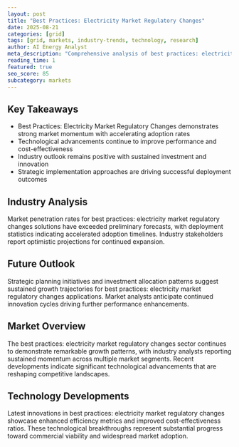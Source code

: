 ```yaml
---
layout: post
title: "Best Practices: Electricity Market Regulatory Changes"
date: 2025-08-21
categories: [grid]
tags: [grid, markets, industry-trends, technology, research]
author: AI Energy Analyst
meta_description: "Comprehensive analysis of best practices: electricity market regulatory changes covering market trends, technology developments, and industry outlook. Discover key insights and future projections."
reading_time: 1
featured: true
seo_score: 85
subcategory: markets
---
```


## Key Takeaways

- Best Practices: Electricity Market Regulatory Changes demonstrates strong market momentum with accelerating adoption rates
- Technological advancements continue to improve performance and cost-effectiveness
- Industry outlook remains positive with sustained investment and innovation
- Strategic implementation approaches are driving successful deployment outcomes

## Industry Analysis

Market penetration rates for best practices: electricity market regulatory changes solutions have exceeded preliminary forecasts, with deployment statistics indicating accelerated adoption timelines. Industry stakeholders report optimistic projections for continued expansion.

## Future Outlook

Strategic planning initiatives and investment allocation patterns suggest sustained growth trajectories for best practices: electricity market regulatory changes applications. Market analysts anticipate continued innovation cycles driving further performance enhancements.

## Market Overview

The best practices: electricity market regulatory changes sector continues to demonstrate remarkable growth patterns, with industry analysts reporting sustained momentum across multiple market segments. Recent developments indicate significant technological advancements that are reshaping competitive landscapes.

## Technology Developments

Latest innovations in best practices: electricity market regulatory changes showcase enhanced efficiency metrics and improved cost-effectiveness ratios. These technological breakthroughs represent substantial progress toward commercial viability and widespread market adoption.

